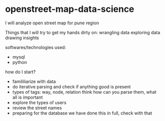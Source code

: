 # openstreet-map-data-science
I will analyze open street map for pune region

Things that I will try to get my hands dirty on: 
wrangling data
exploring data
drawing insights

softwares/technologies used:
- mysql
- python

how do I start?
 - famililiarize with data
 - do iterative parsing and check if anything good is present
 - types of tags: way, node, relation
   think how can you parse them, what all is important
 - explore the types of users
 - review the street names
 - preparing for the database
   we have done this in full, check with that
